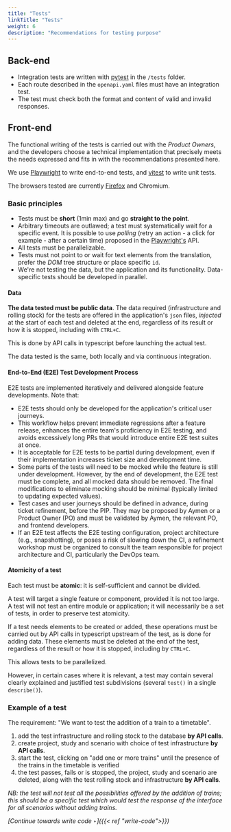 ```yaml
---
title: "Tests"
linkTitle: "Tests"
weight: 6
description: "Recommendations for testing purpose"
---
```


## Back-end
- Integration tests are written with [pytest](https://docs.pytest.org/) in the `/tests` folder.
- Each route described in the `openapi.yaml` files must have an integration test.
- The test must check both the format and content of valid and invalid responses.

## Front-end
The functional writing of the tests is carried out with the *Product Owners*, and the developers choose a technical implementation that precisely meets the needs expressed and fits in with the recommendations presented here.

We use [Playwright](https://playwright.dev/) to write end-to-end tests, and [vitest](https://vitest.dev/) to write unit tests.

The browsers tested are currently [Firefox](https://www.mozilla.org/fr/firefox/switch/) and Chromium.

### Basic principles
- Tests must be **short** (1min max) and go **straight to the point**.
- Arbitrary timeouts are outlawed; a test must systematically wait for a specific event. It is possible to use *polling* (retry an action - a click for example - after a certain time) proposed in the [Playwright's](https://playwright.dev/) API.
- All tests must be parallelizable.
- Tests must not point to or wait for text elements from the translation, prefer the *DOM* tree structure or place specific `id`.
- We're not testing the data, but the application and its functionality. Data-specific tests should be developed in parallel.

#### Data
**The data tested must be public data**.
The data required (infrastructure and rolling stock) for the tests are offered in the application's `json` files, *injected* at the start of each test and deleted at the end, regardless of its result or how it is stopped, including with `CTRL+C`.

This is done by API calls in typescript before launching the actual test.

The data tested is the same, both locally and via continuous integration.

#### End-to-End (E2E) Test Development Process
E2E tests are implemented iteratively and delivered alongside feature developments. Note that:
- E2E tests should only be developed for the application's critical user journeys.
- This workflow helps prevent immediate regressions after a feature release, enhances the entire team's proficiency in E2E testing, and avoids excessively long PRs that would introduce entire E2E test suites at once.
- It is acceptable for E2E tests to be partial during development, even if their implementation increases ticket size and development time.
- Some parts of the tests will need to be mocked while the feature is still under development. However, by the end of development, the E2E test must be complete, and all mocked data should be removed. The final modifications to eliminate mocking should be minimal (typically limited to updating expected values).
- Test cases and user journeys should be defined in advance, during ticket refinement, before the PIP. They may be proposed by Aymen or a Product Owner (PO) and must be validated by Aymen, the relevant PO, and frontend developers.
- If an E2E test affects the E2E testing configuration, project architecture (e.g., snapshotting), or poses a risk of slowing down the CI, a refinement workshop must be organized to consult the team responsible for project architecture and CI, particularly the DevOps team.

#### Atomicity of a test
Each test must be **atomic**: it is self-sufficient and cannot be divided.

A test will target a single feature or component, provided it is not too large. A test will not test an entire module or application; it will necessarily be a set of tests, in order to preserve test atomicity.

If a test needs elements to be created or added, these operations must be carried out by API calls in typescript upstream of the test, as is done for adding data. These elements must be deleted at the end of the test, regardless of the result or how it is stopped, including by `CTRL+C`.

This allows tests to be parallelized.

However, in certain cases where it is relevant, a test may contain several clearly explained and justified test subdivisions (several `test()` in a single `describe()`).

### Example of a test
The requirement: "We want to test the addition of a train to a timetable".

1. add the test infrastructure and rolling stock to the database **by API calls**.
2. create project, study and scenario with choice of test infrastructure **by API calls**.
3. start the test, clicking on "add one or more trains" until the presence of the trains in the timetable is verified
4. the test passes, fails or is stopped, the project, study and scenario are deleted, along with the test rolling stock and infrastructure **by API calls**.

*NB: the test will not test all the possibilities offered by the addition of trains; this should be a specific test which would test the response of the interface for all scenarios without adding trains.*

*[Continue towards write code ‣]({{< ref "write-code">}})*
